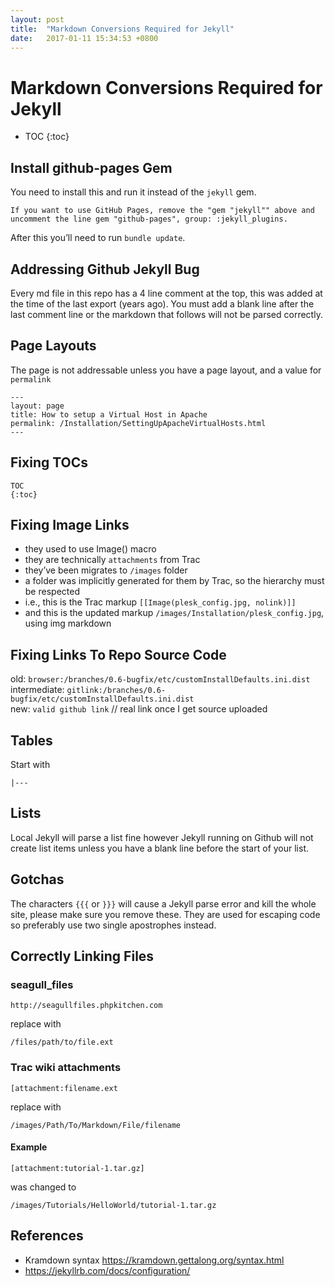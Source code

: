 ```yaml
---
layout: post
title:  "Markdown Conversions Required for Jekyll"
date:   2017-01-11 15:34:53 +0800
---
```

# Markdown Conversions Required for Jekyll
* TOC
{:toc}

## Install github-pages Gem
You need to install this and run it instead of the `jekyll` gem.

	If you want to use GitHub Pages, remove the "gem "jekyll"" above and
	uncomment the line gem "github-pages", group: :jekyll_plugins.

After this you’ll need to run `bundle update`.

## Addressing Github Jekyll Bug
Every md file in this repo has a 4 line comment at the top, this was added at the time of the last export (years ago).  You must add a blank line after the last comment line or the markdown that follows will not be parsed correctly.

## Page Layouts
The page is not addressable unless you have a page layout, and a value for `permalink`

	---
	layout: page
	title: How to setup a Virtual Host in Apache
	permalink: /Installation/SettingUpApacheVirtualHosts.html
	---

## Fixing TOCs
	TOC
	{:toc}

## Fixing Image Links
- they used to use Image() macro
- they are technically `attachments` from Trac
- they’ve been migrates to `/images` folder
- a folder was implicitly generated for them by Trac, so the hierarchy must be respected
- i.e., this is the Trac markup `[[Image(plesk_config.jpg, nolink)]]`
- and this is the updated markup `/images/Installation/plesk_config.jpg`, using img markdown


## Fixing Links To Repo Source Code
old: `browser:/branches/0.6-bugfix/etc/customInstallDefaults.ini.dist`  
intermediate: `gitlink:/branches/0.6-bugfix/etc/customInstallDefaults.ini.dist`  
new: `valid github link` // real link once I get source uploaded  

## Tables
Start with

	|---

## Lists
Local Jekyll will parse a list fine however Jekyll running on Github will not create list items unless you have a blank line before the start of your list.

## Gotchas
The characters `{{{` or `}}}` will cause a Jekyll parse error and kill the whole site, please make sure you remove these. They are used for escaping code so preferably use two single apostrophes instead.

## Correctly Linking Files

### seagull\_files
	http://seagullfiles.phpkitchen.com

replace with 

	/files/path/to/file.ext

### Trac wiki attachments
	[attachment:filename.ext

replace with 

	/images/Path/To/Markdown/File/filename

#### Example

	[attachment:tutorial-1.tar.gz]

was changed to

	/images/Tutorials/HelloWorld/tutorial-1.tar.gz

## References
- Kramdown syntax https://kramdown.gettalong.org/syntax.html
- https://jekyllrb.com/docs/configuration/